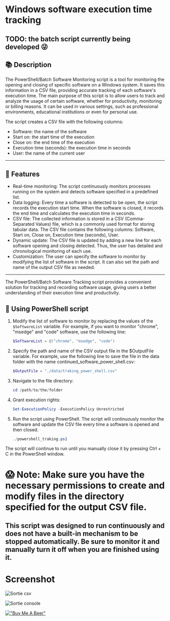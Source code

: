 # Windows software execution time tracking

## TODO: the batch script currently being developed 😜

## 📚 Description

The PowerShell/Batch Software Monitoring script is a tool for monitoring the opening and closing of specific software on a Windows system. It saves this information in a CSV file, providing accurate tracking of each software's execution time.
The main purpose of this script is to allow users to track and analyze the usage of certain software, whether for productivity, monitoring or billing reasons. It can be used in various settings, such as professional environments, educational institutions or even for personal use.

The script creates a CSV file with the following columns:
- Software: the name of the software
- Start on: the start time of the execution
- Close on: the end time of the execution
- Execution time (seconds): the execution time in seconds
- User: the name of the current user
  
---
## 💪 Features

  - Real-time monitoring: The script continuously monitors processes running on the system and detects software specified in a predefined list.
  - Data logging: Every time a software is detected to be open, the script records the execution start time. When the software is closed, it records the end time and calculates the execution time in seconds.
  - CSV file: The collected information is stored in a CSV (Comma-Separated Values) file, which is a commonly used format for storing tabular data. The CSV file contains the following columns: Software, Start on, Close on, Execution time (seconds), User.
  - Dynamic update: The CSV file is updated by adding a new line for each software opening and closing detected. Thus, the user has detailed and chronological monitoring of each use.
  - Customization: The user can specify the software to monitor by modifying the list of software in the script. It can also set the path and name of the output CSV file as needed.
---

The PowerShell/Batch Software Tracking script provides a convenient solution for tracking and recording software usage, giving users a better understanding of their execution time and productivity.

## 🏓 Using PowerShell script


1. Modify the list of software to monitor by replacing the values ​​of the `$SoftwareList` variable. For example, if you want to monitor "chrome", "msedge" and "code" software, use the following line:
   ```powershell
   $SoftwareList = @("chrome", "msedge", "code")
   ```
2. Specify the path and name of the CSV output file in the $OutputFile variable. For example, use the following line to save the file in the data folder with the name continued_software_power_shell.csv:
    ```powershell
   $OutputFile = "./data/traking_power_shell.csv"
   ```
3. Navigate to the file directory:
      ```powershell
      cd /path/to/the/folder
      ```
4. Grant execution rights:
    ```powershell
    Set-ExecutionPolicy -ExecutionPolicy Unrestricted
    ```
5. Run the script using PowerShell. The script will continuously monitor the software and update the CSV file every time a software is opened and then closed.
    ```powershell
   ./powershell_traking.ps1
   ```

The script will continue to run until you manually close it by pressing Ctrl + C in the PowerShell window.

# 😱 Note: Make sure you have the necessary permissions to create and modify files in the directory specified for the output CSV file.

## This script was designed to run continuously and does not have a built-in mechanism to be stopped automatically. Be sure to monitor it and manually turn it off when you are finished using it.

# Screenshot 

![Sortie csv ](https://github.com/kalibrado/suivi_logiciels/blob/master/sortie_csv.png?raw=true)

![Sortie console ](https://github.com/kalibrado/suivi_logiciels/blob/master/sortie_console.png?raw=true)


[!["Buy Me A Beer"](https://www.buymeacoffee.com/assets/img/custom_images/orange_img.png)](https://www.buymeacoffee.com/leonardofod)
